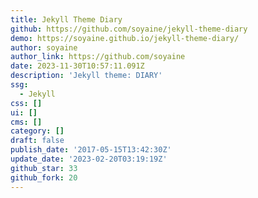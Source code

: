```yaml
---
title: Jekyll Theme Diary
github: https://github.com/soyaine/jekyll-theme-diary
demo: https://soyaine.github.io/jekyll-theme-diary/
author: soyaine
author_link: https://github.com/soyaine
date: 2023-11-30T10:57:11.091Z
description: 'Jekyll theme: DIARY'
ssg:
  - Jekyll
css: []
ui: []
cms: []
category: []
draft: false
publish_date: '2017-05-15T13:42:30Z'
update_date: '2023-02-20T03:19:19Z'
github_star: 33
github_fork: 20
---
```

